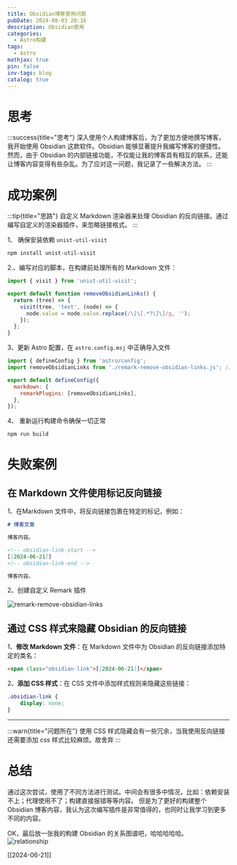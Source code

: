```yaml
---
title: Obsidian博客使用问题
pubDate: 2024-08-03 20:16
description: Obsidian使用
categories:
  - Astro构建
tags:
  - Astro
mathjax: true
pin: false
inv-tags: blog
catalog: true
---
```

# 思考

:::success{title="思考"}
深入使用个人构建博客后，为了更加方便地撰写博客，我开始使用 Obsidian 这款软件。Obsidian 能够显著提升我编写博客的便捷性。
然而，由于 Obsidian 的内部链接功能，不仅能让我的博客具有相互的联系，还能让博客内容变得有些杂乱。为了应对这一问题，我记录了一些解决方法。
:::

# 成功案例

:::tip{title="思路"}
自定义 Markdown 渲染器来处理 Obsidian 的反向链接。通过编写自定义的渲染器插件，来忽略链接格式。
:::

1、 确保安装依赖 `unist-util-visit`

```bash
npm install unist-util-visit
```

2.、编写对应的脚本，在构建前处理所有的 Markdown 文件：

```js title="remark-remove-obsidian-links.js"
import { visit } from 'unist-util-visit';

export default function removeObsidianLinks() {
  return (tree) => {
    visit(tree, 'text', (node) => {
      node.value = node.value.replace(/\[\[.*?\]\]/g, '');
    });
  };
}
```

3、更新 Astro 配置，在 `astro.config.msj` 中正确导入文件

```js title='astro.config.mjs'
import { defineConfig } from 'astro/config';
import removeObsidianLinks from './remark-remove-obsidian-links.js'; //正确输入路径

export default defineConfig({
  markdown: {
    remarkPlugins: [removeObsidianLinks],
  },
});
```

4、 重新运行构建命令确保一切正常

```bash
npm run build
```

# 失败案例

## 在 Markdown 文件使用标记反向链接

1、在Markdown 文件中，将反向链接包裹在特定的标记，例如：

```markdown
# 博客文章

博客内容。

<!-- obsidian-link-start -->
[[2024-06-21]]
<!-- obsidian-link-end -->

博客内容。

```

2、创建自定义 Remark 插件

![remark-remove-obsidian-links](https://cdn.jsdelivr.net/gh/SanXiaoXing/Image@main/blog/remark-remove-obsidian-links.js.png)


## 通过 CSS 样式来隐藏 Obsidian 的反向链接

1、**修改 Markdown 文件**：在 Markdown 文件中为 Obsidian 的反向链接添加特定的类名：


```markdown
<span class="obsidian-link">[[2024-06-21]]</span>
```

2、**添加 CSS 样式**：在 CSS 文件中添加样式规则来隐藏这些链接：


```css title='global.css'
.obsidian-link {
	display: none; 
}
```

---
:::warn{title="问题所在"}
使用 CSS 样式隐藏会有一些冗余，当我使用反向链接还需要添加 css 样式比较麻烦。故舍弃
:::

# 总结

通过这次尝试，使用了不同方法进行测试。中间会有很多中情况，比如：依赖安装不上；代理使用不了；构建直接报错等等内容。
但是为了更好的构建整个 Obsidian 博客内容，我认为这次编写插件是非常值得的，也同时让我学习到更多不同的内容。

OK，最后放一张我的构建 Obsidian 的关系图谱吧，哈哈哈哈哈。
![relationship](https://cdn.jsdelivr.net/gh/SanXiaoXing/Image@main/blog/SanXiaoXing_2024-08-03_22-06-31.png)

[[2024-06-21]]